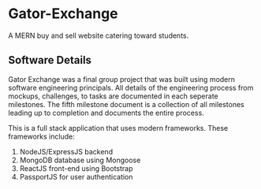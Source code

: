# Gator-Exchange
A MERN buy and sell website catering toward students.

## Software Details
Gator Exchange was a final group project that was built using modern software engineering principals.
All details of the engineering process from mockups, challenges, to tasks are documented in each seperate milestones.
The fifth milestone document is a collection of all milestones leading up to completion and documents the entire process.

This is a full stack application that uses modern frameworks. These frameworks include:
1. NodeJS/ExpressJS backend
2. MongoDB database using Mongoose
3. ReactJS front-end using Bootstrap
4. PassportJS for user authentication
